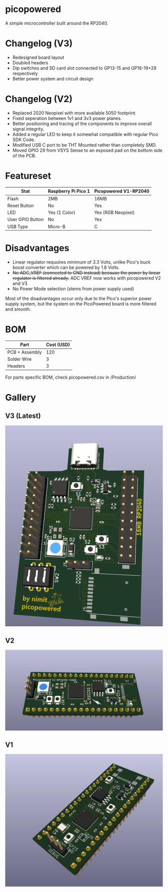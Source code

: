 # picopowered
A simple microcontroller built around the RP2040.

# Changelog (V3)
- Redesigned board layout
- Doubled headers
- Dip switches and SD card slot connected to GP13-15 and GP16-19+29 respectively
- Better power system and circuit design

# Changelog (V2)
- Replaced 2020 Neopixel with more available 5050 footprint.
- Fixed seperation between 1v1 and 3v3 power planes.
- Better positioning and tracing of the components to improve overall signal integrity.
- Added a regular LED to keep it somewhat compatible with regular Pico SDK Code.
- Modified USB C port to be THT Mounted rather than completely SMD.
- Moved GPIO 29 from VSYS Sense to an exposed pad on the bottom side of the PCB.


# Featureset
| **Stat**         | **Raspberry Pi Pico 1** | **Picopowered V1-RP2040** |
|------------------|-------------------------|---------------------------|
| Flash            | 2MB                     | 16MB                      |
| Reset Button     | No                      | Yes                       |
| LED              | Yes (1 Color)           | Yes (RGB Neopixel)        |
| User GPIO Button | No                      | Yes                       |
| USB Type         | Micro-B                 | C                         |

# Disadvantages
- Linear regulator requuires minimum of 3.3 Volts, unlike Pico's buck boost converter which can be powered by 1.8 Volts.
- ~~No ADC_VREF (connected to GND instead) because the power by linear regulator is filtered already.~~ ADC VREF now works with picopowered V2 and V3
- No Power Mode selection (stems from power supply used)

Most of the disadvantages occur only due to the Pico's superior power supply system, but the system on the PicoPowered board is more filtered and smooth.

# BOM
| **Part**         | **Cost (USD)**          |
|------------------|-------------------------|
| PCB + Assembly   | 120                     |
| Solder Wire      | 3                       |
| Headers          | 3                       |



For parts specific BOM, check picopowered.csv in /Production/

# Gallery
## V3 (Latest)
![alt text](/img/v3.png)
## V2
![alt text](/img/v2.png)
## V1
![image](/img/v1.png)

